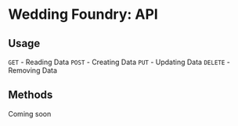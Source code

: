 # Wedding Foundry: API

## Usage

`GET` - Reading Data
`POST` - Creating Data
`PUT` - Updating Data
`DELETE` - Removing Data

## Methods

Coming soon